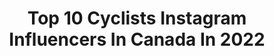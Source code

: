 ---
title: Top 10 Cyclists Instagram Influencers In Canada In 2022
description: >-
  Find top cyclists Instagram influencers in Canada in 2022. Most popular hashtags: #cycling #teamcanada #tbt.
platform: Instagram
hits: 21
text_top: Identify the best Instagram accounts on inBeat.
text_bottom: inBeat has 21 Instagram influencers like this in Canada for you to work with.
profiles:
  - username: "kelsey.mitchell9"
    fullname: >-
      Kelsey Mitchell
    bio: >-
      🇨🇦 Team Canada 🚲 Track Cyclist 🌎 World Record Holder 🏆 PanAm Champion 🙌 @RBC #Tokyo2020 || CANFund #150women 📍ONTARIO
    location: "Canada"
    followers: 6727
    engagement: 1918
    commentsToLikes: 0.033535
    id: ck5hndtdrnm010i11v8eoipby
    verified: false
    hashtags: "#trackcycling, #teamcanada, #rbctrainingground, #rbc"
  - username: "rusty_woods"
    fullname: >-
      Michael Woods
    bio: >-
      Pro Cyclist for @efprocycling , 🇨🇦 Olympian, sub-4 miler & Co-Founder of @mile2marathon
    location: "Canada"
    followers: 40700
    engagement: 985
    commentsToLikes: 0.010789
    id: ck0udoz1fjic80i19sa9p54ar
    verified: true
    hashtags: "#teamcanada, #worldchamps, #flobikes, #murdehuy"
  - username: "calvinhui_"
    fullname: >-
      CALVIN HUI
    bio: >-
      VFX | Architectural Design | Cyclist Member of @cyclepunks.cc
    location: "Canada"
    followers: 7506
    engagement: 1337
    commentsToLikes: 0.105827
    id: ck6u2bvo4qwna0j71hn3vymo9
    verified: false
    hashtags: "#ig, #allblackeverything, #cyclepunkscc, #theworldshotz"
  - username: "trail_scouts"
    fullname: >-
      Hugh Brown
    bio: >-
      20 year old mountain cyclist 🚲 BC Based 🇨🇦 @flowmountainbikeapparel YouTube Channel 👇
    location: "Canada"
    followers: 8398
    engagement: 1739
    commentsToLikes: 0.040101
    id: ckap5d68cb55z0i789503xbw5
    verified: false
    hashtags: "#dangerousdad, #bballshorts, #facereveal, #whoisthistrailscoutsguy"
  - username: "nickydegrendele"
    fullname: >-
      Nicky Degrendele
    bio: >-
      📍🇧🇪 • Pro track cyclist • 2018 World & vice European Champion 🌈 • @sportvlaanderen • @voordeligewielerkleding 10% korting met code NDG
    location: "Canada"
    followers: 10525
    engagement: 643
    commentsToLikes: 0.015542
    id: ck5zxwl3x8sqd0i14p1a8ixdh
    verified: false
    hashtags: "#godmotherslove, #puppy, #marley, #bossbaby"
  - username: "bramtankink"
    fullname: >-
      Bram Tankink
    bio: >-
      Father of 3 girls and 1 boy. Former pro cyclist. Writer of the book ‘Tank’.
    location: "Canada"
    followers: 23427
    engagement: 364
    commentsToLikes: 0.026270
    id: ck5zxwlp38srm0i14ulhqvvsj
    verified: false
    hashtags: "#kids, #cycling, #gravel, #sun"
  - username: "sonyalooney1"
    fullname: >-
      Sonya Looney
    bio: >-
      You can do hard things with optimism! 🚲 Pro Cyclist + Mama 🎙 Podcast: The Sonya Looney Show 🌈 ‘15 World Champ 🧦 @moxyandgrit 🥦 @plantpoweredacademy1
    location: "Canada"
    followers: 41186
    engagement: 158
    commentsToLikes: 0.023679
    id: ck5hd0huqkv870i11zw32e367
    verified: false
    hashtags: "#tbt, #optimism, #athletemom, #mompodcast"
  - username: "lottekopecky"
    fullname: >-
      Lotte Kopecky
    bio: >-
      • 🇧🇪 cyclist • @sportvlaanderen - @lotto_soudal - @toyotabelux - @k2dfsports • 24 • ‘17 World Champion 🌈 •🇧🇪 TT & Road • Olympian🇧🇷
    location: "Canada"
    followers: 9767
    engagement: 899
    commentsToLikes: 0.022283
    id: ck5c109y6u73c0i11s8f0ydy1
    verified: false
    hashtags: "#fail, #fitnessking, #sanas, #pets"
  - username: "_h_._u_._g_._o_"
    fullname: >-
      🌟 Essence 🌟 Breath 🌟 Soul 🌟
    bio: >-
      Yogi_Hiker_Cook_Cyclist Lover_Traveller_Baba Admirer_Listener_Philosopher ⭐♥️🌳🎵🌞🍒🍃🐬🌻🔥
    location: "Canada"
    followers: 5186
    engagement: 734
    commentsToLikes: 0.021004
    id: ckap7rpk4l9ms0i78ew97gjwa
    verified: false
    hashtags: "#peaceful, #innerpeace, #river, #jungle"
  - username: "michaelibarry"
    fullname: >-
      Michael Barry
    bio: >-
      Former professional cyclist, 3x Olympian, 🇨🇦, author of 4 books and now @mariposabicycles
    location: "Canada"
    followers: 2175
    engagement: 1114
    commentsToLikes: 0.047460
    id: ckapcgy6q3rl40i78y01rkj5l
    verified: false
    hashtags: "#confr, #ridetowork, #ridethebike, #mariposabicycles"
---
